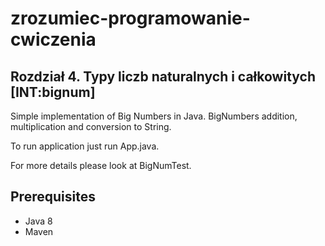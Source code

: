 # zrozumiec-programowanie-cwiczenia
## Rozdział 4. Typy liczb naturalnych i całkowitych [INT:bignum]

Simple implementation of Big Numbers in Java. 
BigNumbers addition, multiplication and conversion to String.

To run application just run App.java.

For more details please look at BigNumTest.

## Prerequisites
- Java 8
- Maven
